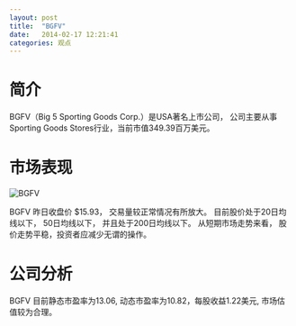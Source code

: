 ```yaml
---
layout: post
title:  "BGFV"
date:   2014-02-17 12:21:41
categories: 观点
---
```


# 简介
BGFV（Big 5 Sporting Goods Corp.）是USA著名上市公司，
公司主要从事Sporting Goods Stores行业，当前市值349.39百万美元。

# 市场表现

![BGFV](http://finviz.com/chart.ashx?t=BGFV&ty=c&ta=1&p=d&s=l)

BGFV 昨日收盘价 $15.93，
交易量较正常情况有所放大。
目前股价处于20日均线以下，
50日均线以下，
并且处于200日均线以下。
从短期市场走势来看，
股价走势平稳，投资者应减少无谓的操作。

# 公司分析
BGFV 目前静态市盈率为13.06, 动态市盈率为10.82，每股收益1.22美元,
市场估值较为合理。
